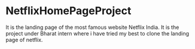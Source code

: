 # NetflixHomePageProject
It is the landing page of the most famous website Netflix India. It is the project under Bharat intern where i have tried my best to clone the landing page of netflix. 
